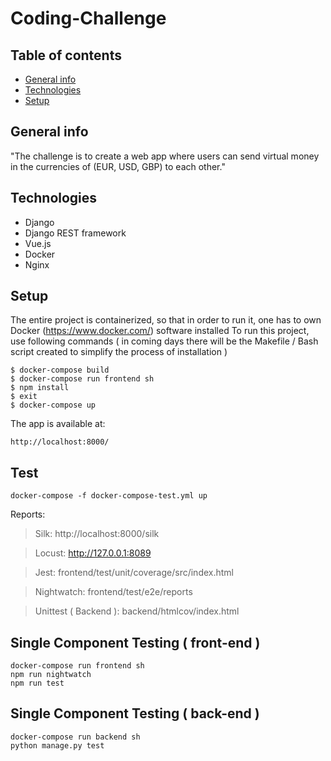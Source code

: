 # Coding-Challenge

## Table of contents
* [General info](#general-info)
* [Technologies](#technologies)
* [Setup](#setup)

## General info
"The challenge is to create a web app where users can send virtual money in the currencies of (EUR, USD, GBP) to each other."
	
## Technologies
* Django
* Django REST framework
* Vue.js
* Docker
* Nginx
	
## Setup
The entire project is containerized, so that in order to run it, 
one has to own Docker (https://www.docker.com/) software installed
To run this project, use following commands ( in coming days there will be the Makefile / Bash script created to simplify the process of installation )

```
$ docker-compose build
$ docker-compose run frontend sh
$ npm install
$ exit
$ docker-compose up 
```

The app is available at: 

```
http://localhost:8000/
```


## Test
```
docker-compose -f docker-compose-test.yml up
```

Reports:

  >Silk: http://localhost:8000/silk
  
  >Locust: http://127.0.0.1:8089
  
  >Jest: frontend/test/unit/coverage/src/index.html
  
  >Nightwatch: frontend/test/e2e/reports
  
  >Unittest ( Backend ): backend/htmlcov/index.html

## Single Component Testing ( front-end )

```
docker-compose run frontend sh
npm run nightwatch
npm run test
```

  
## Single Component Testing ( back-end )

```
docker-compose run backend sh
python manage.py test
```
